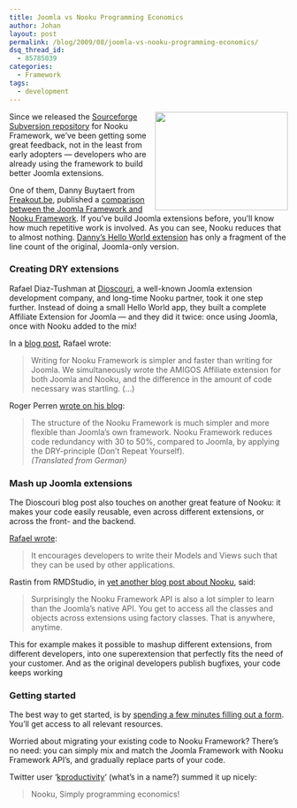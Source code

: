 ```yaml
---
title: Joomla vs Nooku Programming Economics
author: Johan
layout: post
permalink: /blog/2009/08/joomla-vs-nooku-programming-economics/
dsq_thread_id:
  - 85785039
categories:
  - Framework
tags:
  - development
---
```

<img style="margin-left: 10px;" src="http://farm3.static.flickr.com/2482/3647835536_0fea0069b2_m.jpg" border="0" alt="" width="240" height="178" align="right" />Since we released the <a title="nooku framework on subversion" href="en/buzz/106-sourceforge.html" target="_blank">Sourceforge Subversion repository</a> for Nooku Framework, we&#8217;ve been getting some great feedback, not in the least from early adopters &#8212; developers who are already using the framework to build better Joomla extensions.

One of them, Danny Buytaert from <a title="freakout joomla development" href="http://www.freakout.be/" target="_blank">Freakout.be</a>, published a <a title="compare nooku framework vs joomla framework" href="http://code.google.com/p/bibliotekoo/wiki/helloworld" target="_blank">comparison between the Joomla Framework and Nooku Framework</a>. If you&#8217;ve build Joomla extensions before, you&#8217;ll know how much repetitive work is involved. As you can see, Nooku reduces that to almost nothing. <a title="hello world tutorial joomla nooku" href="http://code.google.com/p/bibliotekoo/wiki/helloworld" target="_blank">Danny&#8217;s Hello World extension</a> has only a fragment of the line count of the original, Joomla-only version.

<!--more-->

### Creating DRY extensions

Rafael Diaz-Tushman at <a title="dioscouri" href="http://www.dioscouri.com/index.php?option=com_content&view=article&id=678:the-nooku-framework&catid=51:general-thoughts&Itemid=209" target="_blank">Dioscouri</a>, a well-known Joomla extension development company, and long-time Nooku partner, took it one step further. Instead of doing a small Hello World app, they built a complete Affiliate Extension for Joomla &#8212; and they did it twice: once using Joomla, once with Nooku added to the mix!

In a <a title="nooku framework affiliate extension joomla" href="http://www.dioscouri.com/index.php?option=com_content&view=article&id=678:the-nooku-framework&catid=51:general-thoughts&Itemid=209" target="_blank">blog post</a>, Rafael wrote:

> Writing for Nooku Framework is simpler and faster than writing for Joomla. We simultaneously wrote the AMIGOS Affiliate extension for both Joomla and Nooku, and the difference in the amount of code necessary was startling. (&#8230;)

Roger Perren <a title="das erweiterte joomla framework namens nooku framework" href="http://blog.blueforce.ch/2009/08/das-erweiterte-joomla-framework-namens-nooku-framework/" target="_blank">wrote on his blog</a>:

> The structure of the Nooku Framework is much simpler and more flexible than Joomla&#8217;s own framework. Nooku Framework reduces code redundancy with 30 to 50%, compared to Joomla, by applying the DRY-principle (Don&#8217;t Repeat Yourself).  
> *(Translated from German)*

### Mash up Joomla extensions

The Dioscouri blog post also touches on another great feature of Nooku: it makes your code easily reusable, even across different extensions, or across the front- and the backend.

<a href="http://www.dioscouri.com/index.php?option=com_content&view=article&id=678:the-nooku-framework&catid=51:general-thoughts&Itemid=209" target="_blank">Rafael wrote</a>:

> It encourages developers to write their Models and Views such that they can be used by other applications.

Rastin from RMDStudio, in <a title="nooku api vs native joomla api" href="http://blog.rmdstudio.com/2009/08/25/nooku-framework-is-now-publicly-available/" target="_blank">yet another blog post about Nooku</a>, said:

> Surprisingly the Nooku Framework API is also a lot simpler to learn than the Joomla’s native API. You get to access all the classes and objects across extensions using factory classes. That is anywhere, anytime.

This for example makes it possible to mashup different extensions, from different developers, into one superextension that perfectly fits the need of your customer. And as the original developers publish bugfixes, your code keeps working

### Getting started

The best way to get started, is by <a title="nooku framework documentation, api, mailing list, discussion group, chat" href="en/framework/request.html" target="_blank">spending a few minutes filling out a form</a>. You&#8217;ll get access to all relevant resources.

Worried about migrating your existing code to Nooku Framework? There&#8217;s no need: you can simply mix and match the Joomla Framework with Nooku Framework API&#8217;s, and gradually replace parts of your code.

Twitter user &#8216;<a title="nooku economics" href="http://twitter.com/kproductivity/status/3553673640" target="_blank">kproductivity</a>&#8216; (what&#8217;s in a name?) summed it up nicely:

> Nooku, Simply programming economics!